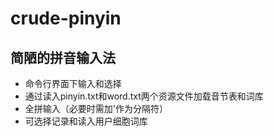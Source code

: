 # crude-pinyin
## 简陋的拼音输入法
- 命令行界面下输入和选择
- 通过读入pinyin.txt和word.txt两个资源文件加载音节表和词库
- 全拼输入（必要时需加'作为分隔符）
- 可选择记录和读入用户细胞词库
